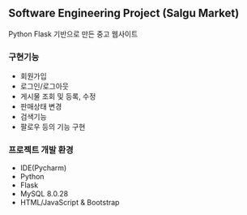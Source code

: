 ## Software Engineering Project (Salgu Market)
Python Flask 기반으로 만든 중고 웹사이트
### 구현기능
* 회원가입
* 로그인/로그아웃
* 게시물 조회 및 등록, 수정
* 판매상태 변경
* 검색기능
* 팔로우 등의 기능 구현

### 프로젝트 개발 환경
* IDE(Pycharm) 
* Python
* Flask
* MySQL 8.0.28
* HTML/JavaScript & Bootstrap
